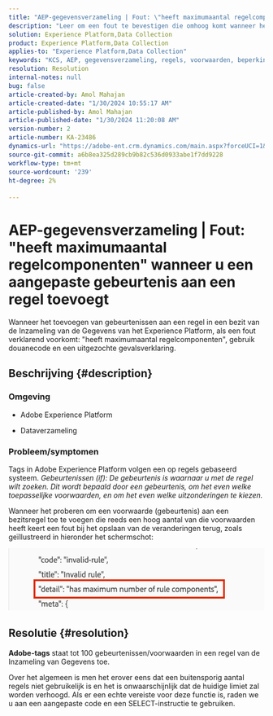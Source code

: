 ```yaml
---
title: "AEP-gegevensverzameling | Fout: \"heeft maximumaantal regelcomponenten\" wanneer u een aangepaste gebeurtenis aan een regel toevoegt"
description: "Leer om een fout te bevestigen die omhoog komt wanneer het toevoegen van gebeurtenissen aan een regel in een bezit van de Inzameling van de Gegevens van het Experience Platform."
solution: Experience Platform,Data Collection
product: Experience Platform,Data Collection
applies-to: "Experience Platform,Data Collection"
keywords: "KCS, AEP, gegevensverzameling, regels, voorwaarden, beperkingen, limit, Tags, error, custom event"
resolution: Resolution
internal-notes: null
bug: false
article-created-by: Amol Mahajan
article-created-date: "1/30/2024 10:55:17 AM"
article-published-by: Amol Mahajan
article-published-date: "1/30/2024 11:20:08 AM"
version-number: 2
article-number: KA-23486
dynamics-url: "https://adobe-ent.crm.dynamics.com/main.aspx?forceUCI=1&pagetype=entityrecord&etn=knowledgearticle&id=cd149808-5ebf-ee11-9079-6045bd006793"
source-git-commit: a6b8ea325d289cb9b82c536d0933abe1f7dd9228
workflow-type: tm+mt
source-wordcount: '239'
ht-degree: 2%

---
```


# AEP-gegevensverzameling | Fout: &quot;heeft maximumaantal regelcomponenten&quot; wanneer u een aangepaste gebeurtenis aan een regel toevoegt


Wanneer het toevoegen van gebeurtenissen aan een regel in een bezit van de Inzameling van de Gegevens van het Experience Platform, als een fout verklarend voorkomt: &quot;heeft maximumaantal regelcomponenten&quot;, gebruik douanecode en een uitgezochte gevalsverklaring.

## Beschrijving {#description}


### <b>Omgeving</b>

- Adobe Experience Platform


- Dataverzameling




### <b>Probleem/symptomen</b>

Tags in Adobe Experience Platform volgen een op regels gebaseerd systeem.
*Gebeurtenissen (if): De gebeurtenis is waarnaar u met de regel wilt zoeken. Dit wordt bepaald door een gebeurtenis, om het even welke toepasselijke voorwaarden, en om het even welke uitzonderingen te kiezen.*

Wanneer het proberen om een voorwaarde (gebeurtenis) aan een bezitsregel toe te voegen die reeds een hoog aantal van die voorwaarden heeft keert een fout bij het opslaan van de veranderingen terug, zoals geïllustreerd in hieronder het schermschot:



![](assets/___d6149808-5ebf-ee11-9079-6045bd006793___.png)


## Resolutie {#resolution}


<b>Adobe-tags</b> staat tot 100 gebeurtenissen/voorwaarden in een regel van de Inzameling van Gegevens toe.

Over het algemeen is men het erover eens dat een buitensporig aantal regels niet gebruikelijk is en het is onwaarschijnlijk dat de huidige limiet zal worden verhoogd. Als er een echte vereiste voor deze functie is, raden we u aan een aangepaste code en een SELECT-instructie te gebruiken.
